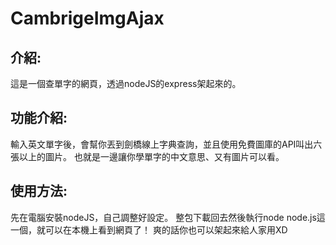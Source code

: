 # CambrigeImgAjax

## 介紹:
這是一個查單字的網頁，透過nodeJS的express架起來的。
## 功能介紹:
輸入英文單字後，會幫你丟到劍橋線上字典查詢，並且使用免費圖庫的API叫出六張以上的圖片。
也就是一邊讓你學單字的中文意思、又有圖片可以看。
## 使用方法:
先在電腦安裝nodeJS，自己調整好設定。
整包下載回去然後執行node node.js這一個，就可以在本機上看到網頁了！
爽的話你也可以架起來給人家用XD
